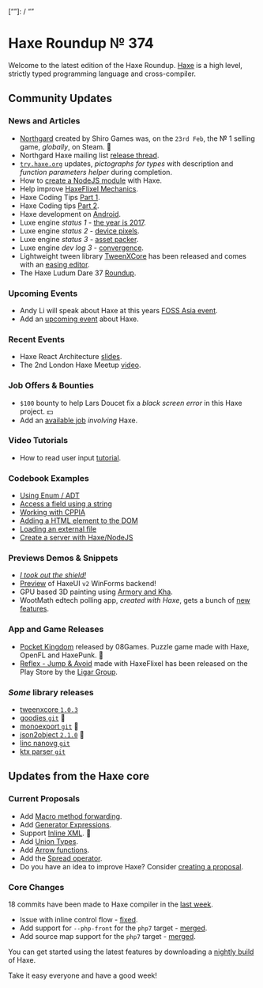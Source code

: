 [_template]: ../templates/roundup.html
[date]: / "2017-03-06 09:17:00"
[modified]: / "2017-03-06 10:39:00"
[published]: / "2017-03-06 12:00:00"
[description]: / "The latest news covering the Haxe community, featuring an updated try.haxe.org, Northgard, luxe engine updates, Haxe coding tips, recent events, bounties and loads more!"
[“”]: / “”

# Haxe Roundup № 374

Welcome to the latest edition of the Haxe Roundup. [Haxe](http://haxe.org/?utm_source=haxe.io) is a high level, strictly typed programming language and cross-compiler.

## Community Updates

### News and Articles

- [Northgard](http://store.steampowered.com/app/466560/?snr=1_7_7_topsellers_150_1) created by Shiro Games was, on the `23rd Feb`, the № 1 selling game, _globally_, on Steam. :star2:
- Northgard Haxe mailing list [release thread](https://groups.google.com/forum/#!topic/haxelang/iz19noVX-SU).
- [`try.haxe.org`](http://try.haxe.org/) updates, _pictographs for types_ with description and _function parameters helper_ during completion.
- How to [create a NodeJS module](https://twitter.com/RevoluGame/status/837985804974768128) with Haxe.
- Help improve [HaxeFlixel Mechanics](http://haxeflixel.com/blog/07-haxeflixel-mechanics/).
- Haxe Coding Tips [Part 1](http://haxe.org/blog/haxe-coding-tips/).
- Haxe Coding tips [Part 2](http://haxe.org/blog/codingtips-new/).
- Haxe development on [Android](https://twitter.com/tondy67/status/831523631259856897).
- Luxe engine _status 1_ - [the year is 2017](https://twitter.com/luxeengine/status/823279957124280320).
- Luxe engine _status 2_ - [device pixels](https://twitter.com/luxeengine/status/831334909558013952).
- Luxe engine _status 3_ - [asset packer](https://twitter.com/luxeengine/status/831552313374470144).
- Luxe engine _dev log 3_ - [convergence](https://twitter.com/luxeengine/status/831680541732851718).
- Lightweight tween library [TweenXCore](http://tweenx.spheresofa.net/core/en.html) has been released and comes with an [easing editor](http://tweenx.spheresofa.net/core/custom/).
- The Haxe Ludum Dare 37 [Roundup](https://haxe.io/ld/37/).

### Upcoming Events

- Andy Li will speak about Haxe at this years [FOSS Asia event](https://twitter.com/andy_li/status/837132155591405568).
- Add an [upcoming event](https://github.com/skial/haxe.io/labels/events) about Haxe.

### Recent Events

- Haxe React Architecture [slides](https://twitter.com/elsassph/status/837994123189764096).
- The 2nd London Haxe Meetup [video](https://twitter.com/elsassph/status/837618530375905280).

### Job Offers & Bounties

- `$100` bounty to help Lars Doucet fix a _black screen error_ in this Haxe project. :dollar:
- Add an [available job](https://github.com/skial/haxe.io/labels/jobs) _involving_ Haxe.

### Video Tutorials

- How to read user input [tutorial](https://www.youtube.com/watch?v=pXV5F19UG6o).

### Codebook Examples

- [Using Enum / ADT](http://code.haxe.org/category/beginner/enum-adt.html)
- [Access a field using a string](http://code.haxe.org/category/beginner/string-variable-reflection.html)
- [Working with CPPIA](http://code.haxe.org/category/other/working-with-cppia/index.html)
- [Adding a HTML element to the DOM](http://code.haxe.org/category/javascript/adding-element-to-dom.html)
- [Loading an external file](http://code.haxe.org/category/beginner/loading-external-files.html)
- [Create a server with Haxe/NodeJS](http://code.haxe.org/category/javascript/creating-node-server.html)

### Previews Demos & Snippets

- [_I took out the shield!_](https://twitter.com/thomasuster/status/831332293994110976)
- [Preview](https://twitter.com/IanHarrigan1982/status/834871773191606273) of HaxeUI `v2` WinForms backend!
- GPU based 3D painting using [Armory and Kha](https://www.youtube.com/watch?v=TEp3fPBvf80).
- WootMath edtech polling app, _created with Haxe_, gets a bunch of [new features](https://twitter.com/Jeff__Ward/status/836751407738929153).

### App and Game Releases

- [Pocket Kingdom](http://store.steampowered.com/app/462620/) released by 08Games. Puzzle game made with Haxe, OpenFL and HaxePunk. :star2:
- [Reflex - Jump & Avoid](https://play.google.com/store/apps/details?id=com.ligergroup.reflex&hl=en) made with HaxeFlixel has been released on the Play Store by the [Ligar Group](https://twitter.com/LigerGroup).

### *Some* library releases

- [tweenxcore `1.0.3`](http://lib.haxe.org/p/tweenxcore/)
- [goodies `git`](https://github.com/deltaluca/goodies) :star2:
- [monoexport `git`](https://github.com/ibilon/MonoExport) :star2:
- [json2object `2.1.0`](https://twitter.com/ibilon/status/835927873395519488) :star2:
- [linc nanovg `git`](https://twitter.com/snowkitorg/status/833818583356567552)
- [ktx parser `git`](https://twitter.com/snowkitorg/status/833816987058962433)

## Updates from the Haxe core

### Current Proposals

- Add [Macro method forwarding](https://github.com/HaxeFoundation/haxe-evolution/pull/18).
- Add [Generator Expressions](https://github.com/HaxeFoundation/haxe-evolution/pull/15).
- Support [Inline XML](https://github.com/HaxeFoundation/haxe-evolution/pull/12). :star2:
- Add [Union Types](https://github.com/HaxeFoundation/haxe-evolution/pull/11).
- Add [Arrow functions](https://github.com/HaxeFoundation/haxe-evolution/pull/8).
- Add the [Spread operator](https://github.com/HaxeFoundation/haxe-evolution/pull/7).
- Do you have an idea to improve Haxe? Consider [creating a proposal].

### Core Changes

18 commits have been made to Haxe compiler in the [last week].

- Issue with inline control flow - [fixed](https://github.com/HaxeFoundation/haxe/issues/6067).
- Add support for `--php-front` for the `php7` target - [merged](https://github.com/HaxeFoundation/haxe/pull/6060).
- Add source map support for the `php7` target - [merged](https://github.com/HaxeFoundation/haxe/pull/6052).

You can get started using the latest features by downloading a [nightly build] of Haxe.

Take it easy everyone and have a good week!

[last week]: https://github.com/issues?utf8=%E2%9C%93&q=closed%3A2017-02-25..2017-03-05+org%3Ahaxefoundation+is%3Aclosed+
[nightly build]: http://build.haxe.org
[creating a proposal]: https://github.com/HaxeFoundation/haxe-evolution
